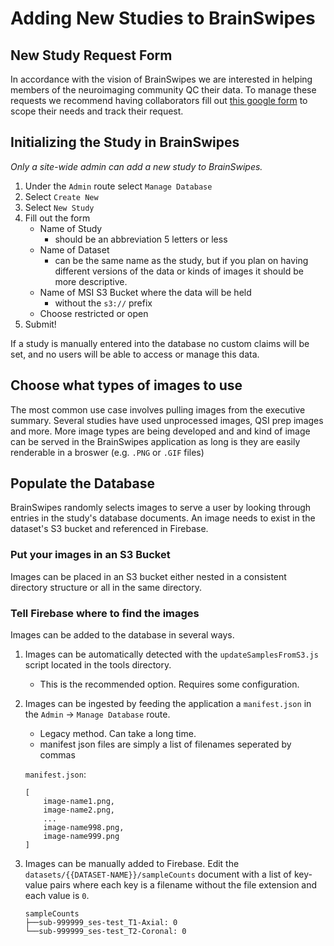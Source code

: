 # Adding New Studies to BrainSwipes

## New Study Request Form

In accordance with the vision of BrainSwipes we are interested in helping members of the neuroimaging community QC their data.
To manage these requests we recommend having collaborators fill out [this google form](https://forms.gle/jZMfSXDFnth6efWg6) to scope their needs and track their request.

## Initializing the Study in BrainSwipes

*Only a site-wide admin can add a new study to BrainSwipes.*

 1. Under the `Admin` route select `Manage Database`
 1. Select `Create New`
 1. Select `New Study`
 1. Fill out the form
    - Name of Study 
      - should be an abbreviation 5 letters or less
    - Name of Dataset
      - can be the same name as the study, but if you plan on having different versions of the data or kinds of images it should be more descriptive.
    - Name of MSI S3 Bucket where the data will be held
      - without the `s3://` prefix
    - Choose restricted or open
 1. Submit!

If a study is manually entered into the database no custom claims will be set, and no users will be able to access or manage this data.

## Choose what types of images to use

The most common use case involves pulling images from the executive summary. Several studies have used unprocessed images, QSI prep images and more. More image types are being developed and and kind of image can be served in the BrainSwipes application as long is they are easily renderable in a broswer (e.g. `.PNG` or `.GIF` files)

## Populate the Database

BrainSwipes randomly selects images to serve a user by looking through entries in the study's database documents. An image needs to exist in the dataset's S3 bucket and referenced in Firebase.

### Put your images in an S3 Bucket

Images can be placed in an S3 bucket either nested in a consistent directory structure or all in the same directory.

### Tell Firebase where to find the images

Images can be added to the database in several ways.

1. Images can be automatically detected with the `updateSamplesFromS3.js` script located in the tools directory.
    - This is the recommended option. Requires some configuration.
1. Images can be ingested by feeding the application a `manifest.json` in the `Admin` -> `Manage Database` route.
    - Legacy method. Can take a long time.
    - manifest json files are simply a list of filenames seperated by commas 

    `manifest.json`:

    ```
    [
        image-name1.png,
        image-name2.png,
        ...
        image-name998.png,
        image-name999.png
    ]
    ```

1. Images can be manually added to Firebase. Edit the `datasets/{{DATASET-NAME}}/sampleCounts` document with a list of key-value pairs where each key is a filename without the file extension and each value is `0`.
    ```
    sampleCounts    
    ├──sub-999999_ses-test_T1-Axial: 0
    └──sub-999999_ses-test_T2-Coronal: 0
    ```